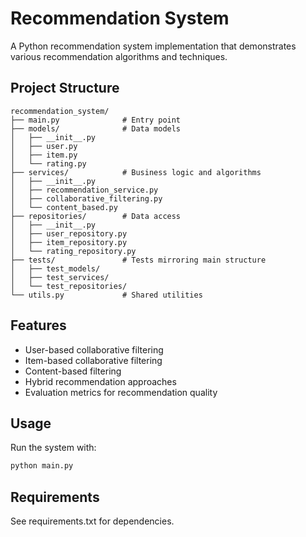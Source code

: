 # Recommendation System

A Python recommendation system implementation that demonstrates various recommendation algorithms and techniques.

## Project Structure

```
recommendation_system/
├── main.py              # Entry point
├── models/              # Data models
│   ├── __init__.py
│   ├── user.py
│   ├── item.py
│   └── rating.py
├── services/            # Business logic and algorithms
│   ├── __init__.py
│   ├── recommendation_service.py
│   ├── collaborative_filtering.py
│   └── content_based.py
├── repositories/        # Data access
│   ├── __init__.py
│   ├── user_repository.py
│   ├── item_repository.py
│   └── rating_repository.py
├── tests/               # Tests mirroring main structure
│   ├── test_models/
│   ├── test_services/
│   └── test_repositories/
└── utils.py             # Shared utilities
```

## Features

- User-based collaborative filtering
- Item-based collaborative filtering
- Content-based filtering
- Hybrid recommendation approaches
- Evaluation metrics for recommendation quality

## Usage

Run the system with:

```bash
python main.py
```

## Requirements

See requirements.txt for dependencies.
